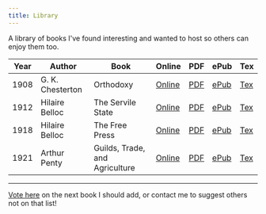 ```yaml
---
title: Library
---
```


A library of books I've found interesting and wanted to host so others can enjoy them too.

| Year |      Author      |   Book                         | Online                                | PDF                         | ePub                          | Tex                          |
|------|------------------|--------------------------------|---------------------------------------|-----------------------------|-------------------------------|------------------------------|
| 1908 | G. K. Chesterton | Orthodoxy                      | [Online](orthodoxy/index.html)        | [PDF](orthodoxy.pdf)        | [ePub](orthodoxy.epub)        | [Tex](orthodoxy.tex)         |
| 1912 | Hilaire Belloc   | The Servile State              | [Online](servile-state/index.html)    | [PDF](servile-state.pdf)    | [ePub](servile-state.epub)    | [Tex](servile-state.tex)     |
| 1918 | Hilaire Belloc   | The Free Press                 | [Online](the-free-press/index.html)   | [PDF](the-free-press.pdf)   | [ePub](the-free-press.epub)   | [Tex](the-free-press.tex)    |
| 1921 | Arthur Penty     | Guilds, Trade, and Agriculture | [Online](guilds-trade/index.html)     | [PDF](guilds-trade.pdf)     | [ePub](guilds-trade.epub)     | [Tex](guilds-trade.epub)     |

---

<a href="https://b2v8c1aeb8d.typeform.com/to/F9E3sQvC" target="_blank" rel="noopener noreferrer">Vote here</a> on the next book I should add, or contact me to suggest others not on that list!
